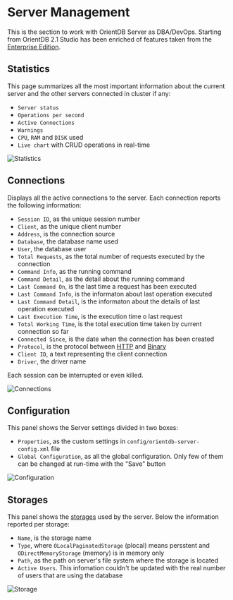 # Server Management
This is the section to work with OrientDB Server as DBA/DevOps. Starting from OrientDB 2.1 Studio has been enriched of features taken from the [Enterprise Edition](http://orientdb.com/enterprise/).

## Statistics
This page summarizes all the most important information about the current server and the other servers connected in cluster if any:
- `Server status`
- `Operations per second`
- `Active Connections`
- `Warnings`
- `CPU`, `RAM` and `DISK` used
- `Live chart` with CRUD operations in real-time

![Statistics](images/studio-stats-2servers.png)

## Connections
Displays all the active connections to the server. Each connection reports the following information:
- `Session ID`, as the unique session number
- `Client`, as the unique client number
- `Address`, is the connection source
- `Database`, the database name used
- `User`, the database user
- `Total Requests`, as the total number of requests executed by the connection
- `Command Info`, as the running command
- `Command Detail`, as the detail about the running command
- `Last Command On`, is the last time a request has been executed
- `Last Command Info`, is the informaton about last operation executed
- `Last Command Detail`, is the informaton about the details of last operation executed
- `Last Execution Time`, is the execution time o last request
- `Total Working Time`, is the total execution time taken by current connection so far
- `Connected Since`, is the date when the connection has been created
- `Protocol`, is the protocol between [HTTP](OrientDB-REST.md) and [Binary](Network-Binary-Protocol.md)
- `Client ID`, a text representing the client connection
- `Driver`, the driver name

Each session can be interrupted or even killed.

![Connections](images/studio-conns.png)

## Configuration
This panel shows the Server settings divided in two boxes:
- `Properties`, as the custom settings in `config/orientdb-server-config.xml` file
- `Global Configuration`, as all the global configuration. Only few of them can be changed at run-time with the "Save" button

![Configuration](images/studio-configuration.png)

## Storages
This panel shows the [storages](Concepts.md#storage) used by the server. Below the information reported per storage:
- `Name`, is the storage name
- `Type`, where `OLocalPaginatedStorage` (plocal) means persstent and `ODirectMemoryStorage` (memory) is in memory only
- `Path`, as the path on server's file system where the storage is located
- `Active Users`. This infomation couldn't be updated with the real number of users that are using the database

![Storage](images/studio-dbs.png)

